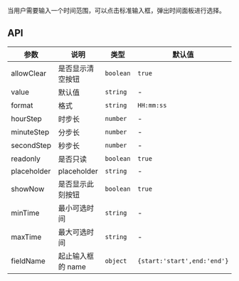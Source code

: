 当用户需要输入一个时间范围，可以点击标准输入框，弹出时间面板进行选择。

## API

| 参数        | 说明              | 类型      | 默认值                      |
| ----------- | ----------------- | --------- | --------------------------- |
| allowClear  | 是否显示清空按钮  | `boolean` | `true`                      |
| value       | 默认值            | `string`  | -                           |
| format      | 格式              | `string`  | `HH:mm:ss`                  |
| hourStep    | 时步长            | `number`  | -                           |
| minuteStep  | 分步长            | `number`  | -                           |
| secondStep  | 秒步长            | `number`  | -                           |
| readonly    | 是否只读          | `boolean` | `true`                      |
| placeholder | placeholder       | `string`  | -                           |
| showNow     | 是否显示此刻按钮  | `boolean` | `true`                      |
| minTime     | 最小可选时间      | `string`  | -                           |
| maxTime     | 最大可选时间      | `string`  | -                           |
| fieldName   | 起止输入框的 name | `object`  | `{start:'start',end:'end'}` |
